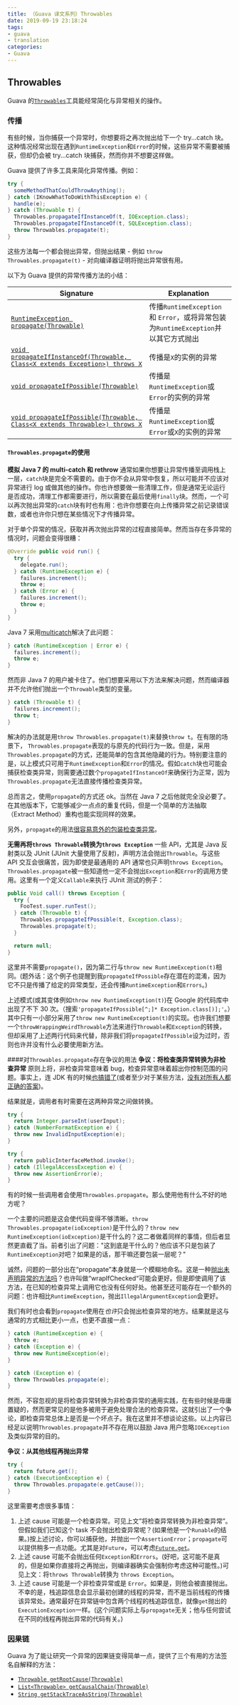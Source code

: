```yaml
---
title: （Guava 译文系列）Throwables
date: 2019-09-19 23:18:24
tags:
- guava
- translation
categories:
- Guava
---
```


## Throwables
Guava 的[`Throwables`](http://google.github.io/guava/releases/snapshot/api/docs/com/google/common/base/Throwables.html)工具能经常简化与异常相关的操作。

<!-- more -->

### 传播

有些时候，当你捕获一个异常时，你想要将之再次抛出给下一个 try...catch 块。这种情况经常出现在遇到`RuntimeException`和`Error`的时候，这些异常不需要被捕获，但却仍会被 try...catch 块捕获，然而你并不想要这样做。

Guava 提供了许多工具来简化异常传播。例如：
```java
try {
  someMethodThatCouldThrowAnything();
} catch (IKnowWhatToDoWithThisException e) {
  handle(e);
} catch (Throwable t) {
  Throwables.propagateIfInstanceOf(t, IOException.class);
  Throwables.propagateIfInstanceOf(t, SQLException.class);
  throw Throwables.propagate(t);
}
```
这些方法每一个都会抛出异常，但抛出结果 - 例如 `throw Throwables.propagate(t)` - 对向编译器证明将抛出异常很有用。

以下为 Guava 提供的异常传播方法的小结：

Signature | Explanation
---|---
[`RuntimeException propagate(Throwable)`](http://google.github.io/guava/releases/snapshot/api/docs/com/google/common/base/Throwables.html#propagate-java.lang.Throwable-) | 传播`RuntimeException` 和 `Error`，或将异常包装为`RuntimeException`并以其它方式抛出
[`void propagateIfInstanceOf(Throwable, Class<X extends Exception>) throws X`](http://google.github.io/guava/releases/snapshot/api/docs/com/google/common/base/Throwables.html#propagateIfInstanceOf-java.lang.Throwable-java.lang.Class-) | 传播是`X`的实例的异常
[`void propagateIfPossible(Throwable)`](http://google.github.io/guava/releases/snapshot/api/docs/com/google/common/base/Throwables.html#propagateIfPossible-java.lang.Throwable-) | 传播是`RuntimeException`或`Error`的实例的异常
[`void propagateIfPossible(Throwable, Class<X extends Throwable>) throws X`](http://google.github.io/guava/releases/snapshot/api/docs/com/google/common/base/Throwables.html#propagateIfPossible-java.lang.Throwable-java.lang.Class-) | 传播是`RuntimeException`或`Error`或`X`的实例的异常

#### `Throwables.propagate`的使用
**模拟 Java 7 的 multi-catch 和 rethrow**
通常如果你想要让异常传播至调用栈上一层，`catch`块是完全不需要的。由于你不会从异常中恢复，所以可能并不应该对异常进行 log 或做其他的操作。你也许想要做一些清理工作，但是通常无论运行是否成功，清理工作都需要进行，所以需要在最后使用`finally`块。然而，一个可以再次抛出异常的`catch`块有时也有用：也许你想要在向上传播异常之前记录错误数，或者也许你只想在某些情况下才传播异常。

对于单个异常的情况，获取并再次抛出异常的过程直接简单。然而当存在多异常的情况时，问题会变得很糟：
```java
@Override public void run() {
  try {
    delegate.run();
  } catch (RuntimeException e) {
    failures.increment();
    throw e;
  } catch (Error e) {
    failures.increment();
    throw e;
  }
}
```
Java 7 采用[multicatch](http://docs.oracle.com/javase/7/docs/technotes/guides/language/catch-multiple.html)解决了此问题：
```java
} catch (RuntimeException | Error e) {
  failures.increment();
  throw e;
}
```
然而非 Java 7 的用户被卡住了。他们想要采用以下方法来解决问题，然而编译器并不允许他们抛出一个`Throwable`类型的变量。
```java
} catch (Throwable t) {
  failures.increment();
  throw t;
}
```
解决的办法就是用`throw Throwables.propagate(t)`来替换`throw t`。在有限的场景下， `Throwables.propagate`表现的与原先的代码行为一致。但是，采用`Throwables.propagate`的方式，还能简单的包含其他隐藏的行为。特别要注意的是，以上模式只可用于`RuntimeException`和`Error`的情况。假如`catch`块也可能会捕获检查类异常，则需要通过数个`propagateIfInstanceOf`来确保行为正常，因为`Throwables.propagate`无法直接传播检查类异常。

总而言之，使用`propagate`的方式还 ok。当然在 Java 7 之后他就完全没必要了。在其他版本下，它能够减少一点点的重复代码，但是一个简单的方法抽取（Extract Method）重构也能实现同样的效果。

另外，`propagate`的用法[很容易意外的包装检查类异常](https://github.com/google/guava/commit/287bc67cac97052b13cbbc0358aed8054b14bd4a)。

**无需再将`throws Throwable`转换为`throws Exception`**
一些 API，尤其是 Java 反射类以及 JUnit (JUnit 大量使用了反射)，声明方法会抛出`Throwable`。与这些 API 交互会很痛苦，因为即使是最通用的 API 通常也只声明`throws Exception`。`Throwables.propagate`被一些知道他一定不会抛出`Exception`和`Error`的调用方使用。这里有一个定义`Callable`来执行 JUnit 测试的例子：
```java
public Void call() throws Exception {
  try {
    FooTest.super.runTest();
  } catch (Throwable t) {
    Throwables.propagateIfPossible(t, Exception.class);
    Throwables.propagate(t);
  }

  return null;
}
```
这里并不需要`propagate()`，因为第二行与`throw new RuntimeException(t)`相同。(题外话：这个例子也提醒到我`propagateIfPossible`存在潜在的混淆，因为它不只是传播了给定的异常类型，还会传播`RuntimeException`和`Errors`。)

上述模式(或其变体例如`throw new RuntimeException(t)`)在 Google 的代码库中出现了不下 30 次。（搜索`'propagateIfPossible[^;]* Exception.class[)];'`。）其中只有一小部分采用了`throw new RuntimeException(t)`的实现。也许我们想要一个`throwWrappingWeirdThrowable`方法来进行`Throwable`和`Exception`的转换，但却采用了上述两行代码来代替，除非我们将`propagateIfPossible`设为过时，否则也许并没有什么必要使用新方法。

####对`Throwables.propagate`存在争议的用法
**争议：将检查类异常转换为非检查异常**
原则上将，非检查异常意味着 bug，检查异常意味着超出你控制范围的问题。事实上，连 JDK 有的时候[也](https://docs.oracle.com/javase/6/docs/api/java/lang/Object.html#clone%28%29)[搞](https://docs.oracle.com/javase/6/docs/api/java/lang/Integer.html#parseInt%28java.lang.String%29)[错了](https://docs.oracle.com/javase/6/docs/api/java/net/URI.html#URI%28java.lang.String%29)(或者至少对于某些方法，[没有对所有人都正确的答案](http://docs.oracle.com/javase/6/docs/api/java/net/URI.html#create%28java.lang.String%29))。

结果就是，调用者有时需要在这两种异常之间做转换。

```java
try {
  return Integer.parseInt(userInput);
} catch (NumberFormatException e) {
  throw new InvalidInputException(e);
}
```

```java
try {
  return publicInterfaceMethod.invoke();
} catch (IllegalAccessException e) {
  throw new AssertionError(e);
}
```

有的时候一些调用者会使用`Throwables.propagate`。那么使用他有什么不好的地方呢？

一个主要的问题是这会使代码变得不够清晰。`throw Throwables.propagate(ioException)`是干什么的？`throw new RuntimeException(ioException)`是干什么的？这二者做着同样的事情，但后者显然更直截了当。前者引出了问题："这到底是干什么的？他应该不只是包装了`RuntimeException`对吧？如果是的话，那干嘛还要包装一层呢？"

诚然，问题的一部分出在“propagate”本身就是一个模糊地命名。这是一种[抛出未声明异常的方法吗](http://www.eishay.com/2011/11/throw-undeclared-checked-exception-in.html)？也许叫做“wrapIfChecked“可能会更好。但是即使调用了该方法，在已知的检查异常上调用它也没有任何好处。他甚至还可能存在一个额外的问题：也许相比`RuntimeException`，抛出`IllegalArgumentException`会更好。

我们有时也会看到`propagate`使用在*也许*只会抛出检查异常的地方。结果就是这与通常的方式相比更小一点，也更不直接一点：
```java
} catch (RuntimeException e) {
  throw e;
} catch (Exception e) {
  throw new RuntimeException(e);
}
```

```java
} catch (Exception e) {
  throw Throwables.propagate(e);
}
```

然而，不容忽视的是将检查异常转换为非检查异常的通用实践，在有些时候是毋庸置疑的，然而更常见的是他多被用于避免处理合法的检查异常。这就引出了一个争论，即检查异常总体上是否是一个坏点子。我在这里并不想谈论这些。以上内容已经足以说明`Throwables.propagate`并不存在用以鼓励 Java 用户忽略`IOException`及类似异常的目的。

**争议：从其他线程再抛出异常**
```java
try {
  return future.get();
} catch (ExecutionException e) {
  throw Throwables.propagate(e.getCause());
}
```

这里需要考虑很多事情：
1. 上述 cause 可能是一个检查异常。可见上文”将检查异常转换为非检查异常”。但假如我们已知这个 task 不会抛出检查异常呢？(如果他是一个`Runable`的结果。)按上述讨论，你可以捕获他，并抛出一个`AssertionError`；`propagate`可以提供稍多一点功能。尤其是对`Future`，可以考虑[`Future.get`](http://google.github.io/guava/releases/snapshot/api/docs/com/google/common/util/concurrent/Futures.html#getUnchecked-java.util.concurrent.Future-)。
2. 上述 cause 可能不会抛出任何`Exception`和`Errors`。(好吧，这可能不是真的，但是如果你直接将之再抛出，则编译器确实会强制你考虑这种可能性。)可见上文：将`throws Throwable`转换为 `throws Exception`。
3. 上述 cause 可能是一个非检查异常或是 `Error`。如果是，则他会被直接抛出。不幸的是，栈追踪信息会显示最初创建的线程的异常，而不是当前线程的传播该异常处。通常最好在异常链中包含两个线程的栈追踪信息，就像`get`抛出的`ExecutionException`一样。(这个问题实际上与`propagate`无关；他与任何尝试在不同的线程再抛出异常的代码有关。)

### 因果链
Guava 为了能让研究一个异常的因果链变得简单一点，提供了三个有用的方法签名自解释的方法：
- [`Throwable getRootCause(Throwable)`](http://google.github.io/guava/releases/snapshot/api/docs/com/google/common/base/Throwables.html#getRootCause-java.lang.Throwable-)
- [`List<Throwable> getCausalChain(Throwable)`](http://google.github.io/guava/releases/snapshot/api/docs/com/google/common/base/Throwables.html#getCausalChain-java.lang.Throwable-)
- [`String getStackTraceAsString(Throwable)`](http://google.github.io/guava/releases/snapshot/api/docs/com/google/common/base/Throwables.html#getStackTraceAsString-java.lang.Throwable-)
